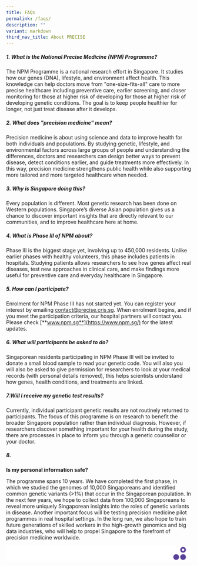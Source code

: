 ```yaml
---
title: FAQs
permalink: /faqs/
description: ""
variant: markdown
third_nav_title: About PRECISE
---
```

##### 1.  What is the National Precise Medicine (NPM) Programme?

The NPM Programme is a national research effort in Singapore. It studies how our genes (DNA), lifestyle, and environment affect health. This knowledge can help doctors move from "one-size-fits-all" care to more precise healthcare including preventive care, earlier screening, and closer monitoring for those at higher risk of developing for those at higher risk of developing genetic conditions. The goal is to keep people healthier for longer, not just treat disease after it develops.

##### 2. What does "precision medicine" mean?

Precision medicine is about using science and data to improve health for both individuals and populations. By studying genetic, lifestyle, and environmental factors across large groups of people and understanding the differences, doctors and researchers can design better ways to prevent disease, detect conditions earlier, and guide treatments more effectively. In this way, precision medicine strengthens public health while also supporting more tailored and more targeted healthcare when needed.

##### 3. Why is Singapore doing this?

Every population is different. Most genetic research has been done on Western populations. Singapore’s diverse Asian population gives us a chance to discover important insights that are directly relevant to our communities, and to improve healthcare here at home.

##### 4. What is Phase III of NPM about?

Phase III is the biggest stage yet, involving up to 450,000 residents. Unlike earlier phases with healthy volunteers, this phase includes patients in hospitals. Studying patients allows researchers to see how genes affect real diseases, test new approaches in clinical care, and make findings more useful for preventive care and everyday healthcare in Singapore.

##### 5. How can I participate?

Enrolment for NPM Phase III has not started yet. You can register your interest by emailing contact@precise.cris.sg. When enrolment begins, and if you meet the participation criteria, our hospital partners will contact you. Please check [**www.npm.sg**](https://www.npm.sg/) for the latest updates.

##### 6. What will participants be asked to do?

Singaporean residents participating in NPM Phase III will be invited to donate a small blood sample to read your genetic code. You will also you will also be asked to give permission for researchers to look at your medical records (with personal details removed), this helps scientists understand how genes, health conditions, and treatments are linked.

##### 7.Will I receive my genetic test results?

Currently, individual participant genetic results are not routinely returned to participants. The focus of this programme is on research to benefit the broader Singapore population rather than individual diagnosis. However, if researchers discover something important for your health during the study, there are processes in place to inform you through a genetic counsellor or your doctor.

##### 8.        

**Is my personal information safe?**

The programme spans 10 years. We have completed the first phase, in which we studied the genomes of 10,000 Singaporeans and identified common genetic variants (&gt;1%) that occur in the Singaporean population. In the next few years, we hope to collect data from 100,000 Singaporeans to reveal more uniquely Singaporean insights into the roles of genetic variants in disease. Another important focus will be testing precision medicine pilot programmes in real hospital settings. In the long run, we also hope to train future generations of skilled workers in the high-growth genomics and big data industries, who will help to propel Singapore to the forefront of precision medicine worldwide.

![](/images/Banners/banners_page%20footer%203%20-%20purple.png)